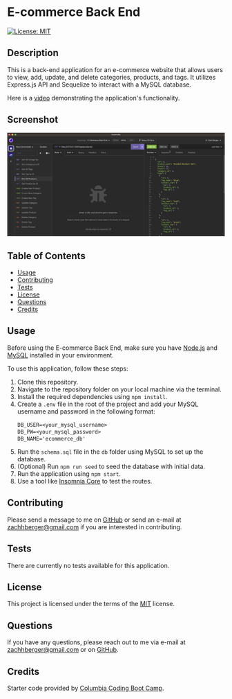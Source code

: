 # E-commerce Back End

[![License: MIT](https://img.shields.io/badge/License-MIT-yellow.svg)](https://opensource.org/licenses/MIT)

## Description 
This is a back-end application for an e-commerce website that allows users to view, add, update, and delete categories, products, and tags. It utilizes Express.js API and Sequelize to interact with a MySQL database.

Here is a [video](https://drive.google.com/file/d/17phu7l6u2u1XjxzrMhIo3pYwQO5CSpvU/view?usp=sharing) demonstrating the application's functionality.

## Screenshot 

![E-commerce Back End Screenshot](/assets/ecommerce.png)

## Table of Contents 
- [Usage](#usage)
- [Contributing](#contributing)
- [Tests](#tests)
- [License](#license)
- [Questions](#questions)
- [Credits](#credits)

## Usage
Before using the E-commerce Back End, make sure you have [Node.js](https://nodejs.org/en/) and [MySQL](https://www.mysql.com/) installed in your environment.

To use this application, follow these steps:

1. Clone this repository.
2. Navigate to the repository folder on your local machine via the terminal.
3. Install the required dependencies using `npm install`.
4. Create a `.env` file in the root of the project and add your MySQL username and password in the following format:
    ```
    DB_USER=<your_mysql_username>
    DB_PW=<your_mysql_password>
    DB_NAME='ecommerce_db'
    ```
5. Run the `schema.sql` file in the `db` folder using MySQL to set up the database.
6. (Optional) Run `npm run seed` to seed the database with initial data.
7. Run the application using `npm start`.
8. Use a tool like [Insomnia Core](https://insomnia.rest/) to test the routes.

## Contributing 
Please send a message to me on [GitHub](www.github.com/berman619) or send an e-mail at zachhberger@gmail.com if you are interested in contributing.

## Tests
There are currently no tests available for this application. 

## License
This project is licensed under the terms of the [MIT](https://opensource.org/licenses/MIT) license.

## Questions
If you have any questions, please reach out to me via e-mail at zachhberger@gmail.com or on [GitHub](www.github.com/berman619).

## Credits
Starter code provided by [Columbia Coding Boot Camp](https://github.com/coding-boot-camp/fantastic-umbrella).
